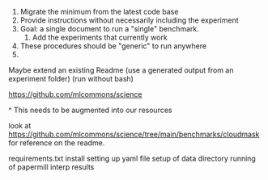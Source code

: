 
1. Migrate the minimum from the latest code base
2. Provide instructions without necessarily including the experiment
3. Goal: a single document to run a "single" benchmark.
   1. Add the experiments that currently work
4. These procedures should be "generic" to run anywhere
5. 

Maybe extend an existing Readme (use a generated output from an experiment folder)
(run without bash)

https://github.com/mlcommons/science

^ This needs to be augmented into our resources

look at https://github.com/mlcommons/science/tree/main/benchmarks/cloudmask for reference on the readme.


requirements.txt install
setting up yaml file
setup of data directory
running of papermill
interp results
